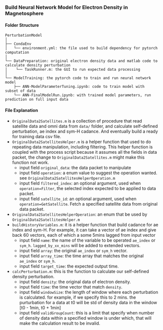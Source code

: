 ### Build Neural Network Model for Electron Density in Magnetosphere

#### Folder Structure
```
PerturbationModel
│
├── CondaEnv
│   └── environment.yml: the file used to build dependency for pytorch computation
│
└── DataPreparation: original electron density data and matlab code to calculate density perturbation
│    └── TaskRunner.m: the GUI to run expected data processing
│
└── ModelTraining: the pytorch code to train and run neural network model
    ├── ANN-ModelParameterTuning.ipynb: code to train model with subset of data
    └── ANN-FinalModelRun.ipynb: with trained model parameters, run prediction on full input data
```

#### File Explanation
- `OriginalData2Satellites.m` is a collection of procedure that read satellite data and omni data from `data/` folder, and calculate self-defined perturbation, ae index and sym-H cadance. And eventually build a ready for training data csv file.
- `OriginalData2SatellitesHelper.m` is a helper function that used to do repeating data manipulation, including filtering. This helper function is coupled with the process script because it assumes all the fields in data packet, the change to `OriginalData2Satellites.m` might make this function not work.
    - input field `original_data`: the data packet to manipulate
    - input field `operation`: a enum value to suggest the operation wanted. see `OriginalData2SatellitesHelperOperation.m`
    - input field `filtered_index`: an optional argument, used when `operation=Filter`, the selected index expected to be applied to data packet.
    - input field `satellite_id`: an optional argument, used when `operation=GetSatellite`. Fetch a specified satellite data from original data packet.
- `OriginalData2SatellitesHelperOperation`: an enum that be used by `OriginalData2SatellitesHelper.m`
- `buildHistoryVariables.m`: it is a helper function that build cadance for ae index and sym-H. For example, it can take a vector of ae index and give back 60 vectors, each of which a some 5mins lagged from input vector
    - input field `name`: the name of the variable to be operated `ae_index` or `sym_h`. `lagged_by_xx_mins` will be added to extended vectors.
    - input field `array`: the original `ae_index` or `sym_h` vector.
    - input field `array_time`: the time array that matches the original `ae_index` or `sym_h`.
    - input field `target_time`: the expected output time.
- `calcPerturbation.m`: this is the function to calculate our self-defined density perturbation.
    - input field `density`: the original data of electron density.
    - input field `time`: the time vector that match `density`.
    - input field `windowSize`: the length of window where each perturbation is calculated. for example, if we specify this to 2 mins. the purturbation for a data at t0 will be std of density data in the window [t0 - 1min, t0 + 1min]
    - input field `validGroupCount`: this is a limit that specify when number of density data within a specified window is under which, that will make the calculation result to be invalid.